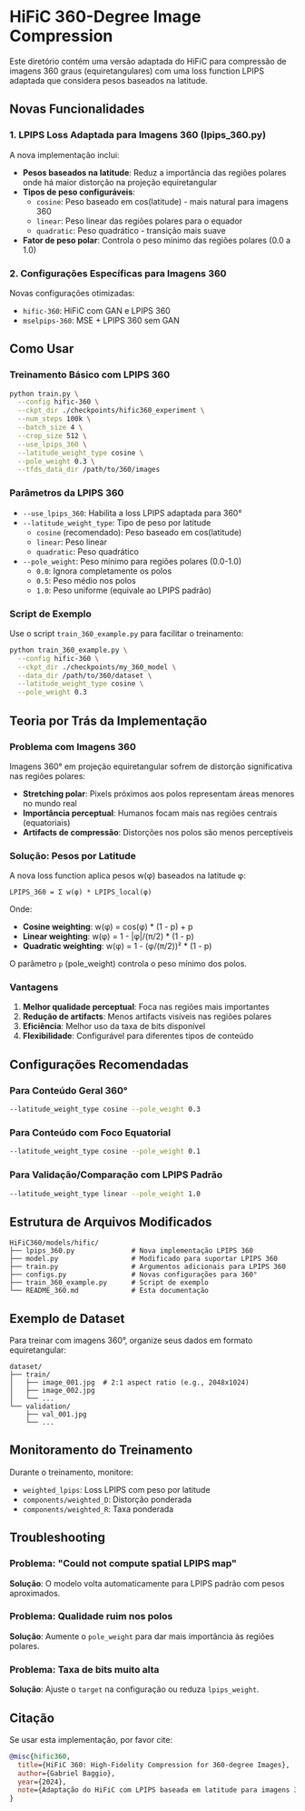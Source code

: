 # HiFiC 360-Degree Image Compression

Este diretório contém uma versão adaptada do HiFiC para compressão de imagens 360 graus (equiretangulares) com uma loss function LPIPS adaptada que considera pesos baseados na latitude.

## Novas Funcionalidades

### 1. LPIPS Loss Adaptada para Imagens 360 (lpips_360.py)

A nova implementação inclui:

- **Pesos baseados na latitude**: Reduz a importância das regiões polares onde há maior distorção na projeção equiretangular
- **Tipos de peso configuráveis**: 
  - `cosine`: Peso baseado em cos(latitude) - mais natural para imagens 360
  - `linear`: Peso linear das regiões polares para o equador
  - `quadratic`: Peso quadrático - transição mais suave
- **Fator de peso polar**: Controla o peso mínimo das regiões polares (0.0 a 1.0)

### 2. Configurações Específicas para Imagens 360

Novas configurações otimizadas:
- `hific-360`: HiFiC com GAN e LPIPS 360
- `mselpips-360`: MSE + LPIPS 360 sem GAN

## Como Usar

### Treinamento Básico com LPIPS 360

```bash
python train.py \
  --config hific-360 \
  --ckpt_dir ./checkpoints/hific360_experiment \
  --num_steps 100k \
  --batch_size 4 \
  --crop_size 512 \
  --use_lpips_360 \
  --latitude_weight_type cosine \
  --pole_weight 0.3 \
  --tfds_data_dir /path/to/360/images
```

### Parâmetros da LPIPS 360

- `--use_lpips_360`: Habilita a loss LPIPS adaptada para 360°
- `--latitude_weight_type`: Tipo de peso por latitude
  - `cosine` (recomendado): Peso baseado em cos(latitude)
  - `linear`: Peso linear
  - `quadratic`: Peso quadrático
- `--pole_weight`: Peso mínimo para regiões polares (0.0-1.0)
  - `0.0`: Ignora completamente os polos
  - `0.5`: Peso médio nos polos
  - `1.0`: Peso uniforme (equivale ao LPIPS padrão)

### Script de Exemplo

Use o script `train_360_example.py` para facilitar o treinamento:

```bash
python train_360_example.py \
  --config hific-360 \
  --ckpt_dir ./checkpoints/my_360_model \
  --data_dir /path/to/360/dataset \
  --latitude_weight_type cosine \
  --pole_weight 0.3
```

## Teoria por Trás da Implementação

### Problema com Imagens 360

Imagens 360° em projeção equiretangular sofrem de distorção significativa nas regiões polares:
- **Stretching polar**: Pixels próximos aos polos representam áreas menores no mundo real
- **Importância perceptual**: Humanos focam mais nas regiões centrais (equatoriais)
- **Artifacts de compressão**: Distorções nos polos são menos perceptíveis

### Solução: Pesos por Latitude

A nova loss function aplica pesos w(φ) baseados na latitude φ:

```
LPIPS_360 = Σ w(φ) * LPIPS_local(φ)
```

Onde:
- **Cosine weighting**: w(φ) = cos(φ) * (1 - p) + p
- **Linear weighting**: w(φ) = 1 - |φ|/(π/2) * (1 - p)
- **Quadratic weighting**: w(φ) = 1 - (φ/(π/2))² * (1 - p)

O parâmetro `p` (pole_weight) controla o peso mínimo dos polos.

### Vantagens

1. **Melhor qualidade perceptual**: Foca nas regiões mais importantes
2. **Redução de artifacts**: Menos artifacts visíveis nas regiões polares
3. **Eficiência**: Melhor uso da taxa de bits disponível
4. **Flexibilidade**: Configurável para diferentes tipos de conteúdo

## Configurações Recomendadas

### Para Conteúdo Geral 360°
```bash
--latitude_weight_type cosine --pole_weight 0.3
```

### Para Conteúdo com Foco Equatorial
```bash
--latitude_weight_type cosine --pole_weight 0.1
```

### Para Validação/Comparação com LPIPS Padrão
```bash
--latitude_weight_type linear --pole_weight 1.0
```

## Estrutura de Arquivos Modificados

```
HiFiC360/models/hific/
├── lpips_360.py              # Nova implementação LPIPS 360
├── model.py                  # Modificado para suportar LPIPS 360
├── train.py                  # Argumentos adicionais para LPIPS 360
├── configs.py                # Novas configurações para 360°
├── train_360_example.py      # Script de exemplo
└── README_360.md             # Esta documentação
```

## Exemplo de Dataset

Para treinar com imagens 360°, organize seus dados em formato equiretangular:

```
dataset/
├── train/
│   ├── image_001.jpg  # 2:1 aspect ratio (e.g., 2048x1024)
│   ├── image_002.jpg
│   └── ...
└── validation/
    ├── val_001.jpg
    └── ...
```

## Monitoramento do Treinamento

Durante o treinamento, monitore:
- `weighted_lpips`: Loss LPIPS com peso por latitude
- `components/weighted_D`: Distorção ponderada
- `components/weighted_R`: Taxa ponderada

## Troubleshooting

### Problema: "Could not compute spatial LPIPS map"
**Solução**: O modelo volta automaticamente para LPIPS padrão com pesos aproximados.

### Problema: Qualidade ruim nos polos
**Solução**: Aumente o `pole_weight` para dar mais importância às regiões polares.

### Problema: Taxa de bits muito alta
**Solução**: Ajuste o `target` na configuração ou reduza `lpips_weight`.

## Citação

Se usar esta implementação, por favor cite:

```bibtex
@misc{hific360,
  title={HiFiC 360: High-Fidelity Compression for 360-degree Images},
  author={Gabriel Baggio},
  year={2024},
  note={Adaptação do HiFiC com LPIPS baseada em latitude para imagens 360°}
}
```